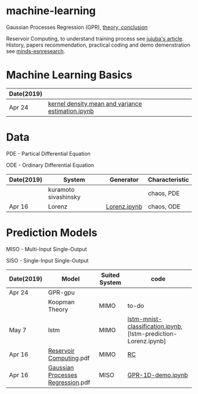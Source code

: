 # machine-learning
Gaussian Processes Regression (GPR), [theory, conclusion](https://github.com/suzyi/machine-learning/blob/master/GPR.pdf)

Reservoir Computing, to understand training process see [jujuba's article](http://jujuba.me/articles/reservoir_computing.html). History, papers recommendation, practical coding and demo demenstration see [minds-esnresearch](http://minds.jacobs-university.de/research/esnresearch/).
# Machine Learning Basics
| Date(2019) | |
|---| ----- |
| Apr 24 | [kernel density,mean and variance estimation.ipynb](https://github.com/suzyi/machine-learning/blob/master/notebook/pdf-and-expectation-and-variance-estimation.ipynb) |
# Data
PDE - Partical Differential Equation

ODE - Ordinary Differential Equation

| Date(2019) | System | Generator | Characteristic |
|---| ----- | -------- | ---------- |
|  | kuramoto sivashinsky |  | chaos, PDE |
| Apr 16 | Lorenz | [Lorenz.ipynb](https://github.com/suzyi/python/blob/master/notebook/Lorenz.ipynb) | chaos, ODE |

# Prediction Models
MISO - Multi-Input Single-Output

SISO - Single-Input Single-Output

| Date(2019) | Model | Suited System | code |
|---| ----- | -------- | ---------- |
|Apr 24 | GPR-gpu | | |
|　 | Koopman Theory | MIMO | to-do |
| May 7 | lstm | MIMO | [lstm-mnist-classification.ipynb](https://github.com/suzyi/machine-learning/blob/master/notebook/rnn-lstm-mnist-classification.ipynb.ipynb), [lstm-prediction-Lorenz.ipynb] |
| Apr 16 | [Reservoir Computing](https://github.com/suzyi/machine-learning/blob/master/document/RC.pdf).pdf | MIMO | [RC](https://github.com/suzyi/reservoir-computing)|
| Apr 16 | [Gaussian Processes Regression](https://github.com/suzyi/machine-learning/blob/master/document/GPR.pdf).pdf  | MISO | [GPR-1D-demo.ipynb](https://github.com/suzyi/machine-learning/blob/master/notebook/GPR-1D-demo.ipynb) |
